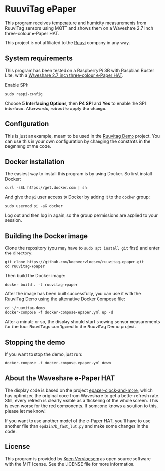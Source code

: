 # RuuviTag ePaper

This program receives temperature and humidity measurements from RuuviTag sensors using MQTT and shows them on a Waveshare 2.7 inch three-colour e-Paper HAT.

This project is not affiliated to the [Ruuvi](https://ruuvi.com) company in any way.

## System requirements

This program has been tested on a Raspberry Pi 3B with Raspbian Buster Lite, with a [Waveshare 2.7 inch three-colour e-Paper HAT](https://www.waveshare.com/wiki/2.7inch_e-Paper_HAT_(B)).

Enable SPI:

```shell
sudo raspi-config
```

Choose **5 Interfacing Options**, then **P4 SPI** and **Yes** to enable the SPI interface. Afterwards, reboot to apply the change.

## Configuration

This is just an example, meant to be used in the [Ruuvitag Demo](https://github.com/koenvervloesem/ruuvitag-demo) project. You can use this in your own configuration by changing the constants in the beginning of the code.

## Docker installation

The easiest way to install this program is by using Docker. So first install Docker:

```shel
curl -sSL https://get.docker.com | sh
```

And give the `pi` user access to Docker by adding it to the `docker` group:

```shell
sudo usermod pi -aG docker
```

Log out and then log in again, so the group permissions are applied to your session.

## Building the Docker image

Clone the repository (you may have to `sudo apt install git` first) and enter the directory:

```shell
git clone https://github.com/koenvervloesem/ruuvitag-epaper.git
cd ruuvitag-epaper
```

Then build the Docker image:

```shell
docker build . -t ruuvitag-epaper
```

After the image has been built successfully, you can use it with the RuuviTag Demo using the alternative Docker Compose file:

```shell
cd ~/ruuvitag-demo
docker-compose -f docker-compose-epaper.yml up -d
```

After a minute or so, the display should start showing sensor measurements for the four RuuviTags configured in the RuuviTag Demo project.

## Stopping the demo

If you want to stop the demo, just run:

```shell
docker-compose -f docker-compose-epaper.yml down
```

## About the Waveshare e-Paper HAT

The display code is based on the project [epaper-clock-and-more](https://github.com/pskowronek/epaper-clock-and-more), which has optimized the original code from Waveshare to get a better refresh rate. Still, every refresh is clearly visible as a flickering of the whole screen. This is even worse for the red components. If someone knows a solution to this, please let me know!

If you want to use another model of the e-Paper HAT, you'll have to use another file than `epd2in7b_fast_lut.py` and make some changes in the code.

## License

This program is provided by [Koen Vervloesem](mailto:koen@vervloesem.eu) as open source software with the MIT license. See the LICENSE file for more information.

